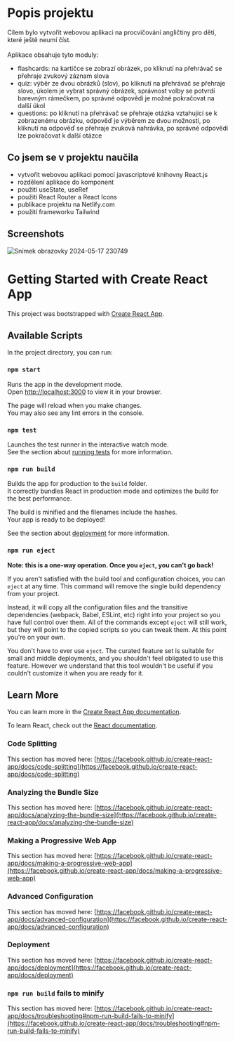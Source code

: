 # Popis projektu
Cílem bylo vytvořit webovou aplikaci na procvičování angličtiny pro děti, které ještě neumí číst.\
\
Aplikace obsahuje tyto moduly:
- flashcards: na kartičce se zobrazí obrázek, po kliknutí na přehrávač se přehraje zvukový záznam slova
- quiz: výběr ze dvou obrázků (slov), po kliknutí na přehrávač se přehraje slovo, úkolem je vybrat správný obrázek, správnost volby se potvrdí barevným rámečkem, po správné odpovědi je možné pokračovat na další úkol
- questions: po kliknutí na přehrávač se přehraje otázka vztahující se k zobrazenému obrázku, odpověď je výběrem ze dvou možností, po kliknutí na odpověď se přehraje zvuková nahrávka, po správné odpovědi lze pokračovat k další otázce

## Co jsem se v projektu naučila
- vytvořit webovou aplikaci pomocí javascriptové knihovny React.js
- rozdělení aplikace do komponent
- použití useState, useRef
- použití React Router a React Icons
- publikace projektu na Netlify.com
- použití frameworku Tailwind

## Screenshots

![Snímek obrazovky 2024-05-17 230749](https://github.com/RadkaPav/Anglictina-pro-predskolaky/assets/153281974/e44a0f88-35fb-46da-9277-0edb7e4619e4)

# Getting Started with Create React App

This project was bootstrapped with [Create React App](https://github.com/facebook/create-react-app).

## Available Scripts

In the project directory, you can run:

### `npm start`

Runs the app in the development mode.\
Open [http://localhost:3000](http://localhost:3000) to view it in your browser.

The page will reload when you make changes.\
You may also see any lint errors in the console.

### `npm test`

Launches the test runner in the interactive watch mode.\
See the section about [running tests](https://facebook.github.io/create-react-app/docs/running-tests) for more information.

### `npm run build`

Builds the app for production to the `build` folder.\
It correctly bundles React in production mode and optimizes the build for the best performance.

The build is minified and the filenames include the hashes.\
Your app is ready to be deployed!

See the section about [deployment](https://facebook.github.io/create-react-app/docs/deployment) for more information.

### `npm run eject`

**Note: this is a one-way operation. Once you `eject`, you can't go back!**

If you aren't satisfied with the build tool and configuration choices, you can `eject` at any time. This command will remove the single build dependency from your project.

Instead, it will copy all the configuration files and the transitive dependencies (webpack, Babel, ESLint, etc) right into your project so you have full control over them. All of the commands except `eject` will still work, but they will point to the copied scripts so you can tweak them. At this point you're on your own.

You don't have to ever use `eject`. The curated feature set is suitable for small and middle deployments, and you shouldn't feel obligated to use this feature. However we understand that this tool wouldn't be useful if you couldn't customize it when you are ready for it.

## Learn More

You can learn more in the [Create React App documentation](https://facebook.github.io/create-react-app/docs/getting-started).

To learn React, check out the [React documentation](https://reactjs.org/).

### Code Splitting

This section has moved here: [https://facebook.github.io/create-react-app/docs/code-splitting](https://facebook.github.io/create-react-app/docs/code-splitting)

### Analyzing the Bundle Size

This section has moved here: [https://facebook.github.io/create-react-app/docs/analyzing-the-bundle-size](https://facebook.github.io/create-react-app/docs/analyzing-the-bundle-size)

### Making a Progressive Web App

This section has moved here: [https://facebook.github.io/create-react-app/docs/making-a-progressive-web-app](https://facebook.github.io/create-react-app/docs/making-a-progressive-web-app)

### Advanced Configuration

This section has moved here: [https://facebook.github.io/create-react-app/docs/advanced-configuration](https://facebook.github.io/create-react-app/docs/advanced-configuration)

### Deployment

This section has moved here: [https://facebook.github.io/create-react-app/docs/deployment](https://facebook.github.io/create-react-app/docs/deployment)

### `npm run build` fails to minify

This section has moved here: [https://facebook.github.io/create-react-app/docs/troubleshooting#npm-run-build-fails-to-minify](https://facebook.github.io/create-react-app/docs/troubleshooting#npm-run-build-fails-to-minify)

